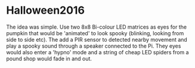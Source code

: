 # Halloween2016


The idea was simple. Use two 8x8 Bi-colour LED matrices as eyes for the pumpkin that would be 'animated' to look spooky (blinking, looking from side to side etc). The add a PIR sensor to detected nearby movement and play a spooky sound through a speaker connected to the Pi. They eyes would also enter a 'hypno' mode and a string of cheap LED spiders from a pound shop would fade in and out. 